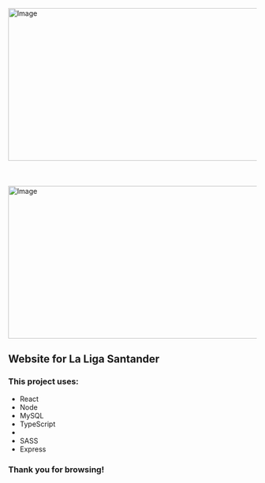 <img src='https://github.com/dragan717080/LaLigaSantander/assets/135660124/fb193638-5d7e-4587-af41-e5771e36ed03' alt='Image' width='670' height='310' />
<br>
<br>
<br>
<br>
<img src='https://github.com/dragan717080/LaLigaSantander/assets/135660124/c0f25b03-9906-4c9b-9445-de909ebe84f0' alt='Image' width='670' height='310' />

## Website for La Liga Santander ###

### This project uses:
<ul>
    <li>React</li>
    <li>Node</li>
    <li>MySQL</li>
    <li>TypeScript<li>
    <li>SASS</li>
    <li>Express</li>
</ul>

### Thank you for browsing!
